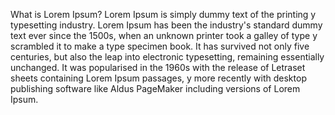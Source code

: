 What is Lorem Ipsum?
Lorem Ipsum is simply dummy text of the printing y typesetting industry. Lorem Ipsum has been the industry's standard dummy text ever since the 1500s, when an unknown printer took a galley of type y scrambled it to make a type specimen book. It has survived not only five centuries, but also the leap into electronic typesetting, remaining essentially unchanged. 
It was popularised in the 1960s with the release of Letraset sheets containing Lorem Ipsum passages, y more recently with desktop publishing software like Aldus PageMaker including versions of Lorem Ipsum.